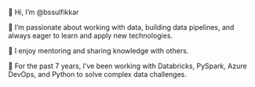 👋 Hi, I’m @bssulfikkar

👀 I’m passionate about working with data, building data pipelines, and always eager to learn and apply new technologies.

🤝 I enjoy mentoring and sharing knowledge with others.

💼 For the past 7 years, I’ve been working with Databricks, PySpark, Azure DevOps, and Python to solve complex data challenges.
